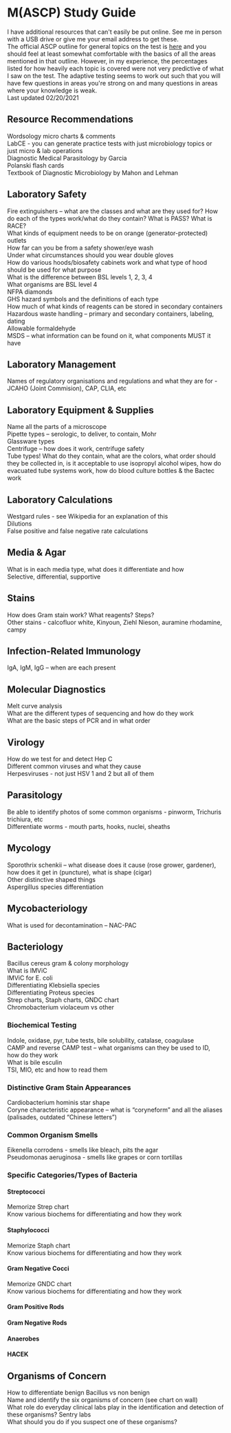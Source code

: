 # M(ASCP) Study Guide  
I have additional resources that can't easily be put online. See me in person with a USB drive or give me your email address to get these.  
The official ASCP outline for general topics on the test is [here](https://www.ascp.org/content/docs/default-source/boc-pdfs/boc-us-guidelines/m_im_sm_ism_content_guideline.pdf?sfvrsn=12) and you should feel at least somewhat comfortable with the basics of all the areas mentioned in that outline. However, in my experience, the percentages listed for how heavily each topic is covered were not very predictive of what I saw on the test. The adaptive testing seems to work out such that you will have few questions in areas you're strong on and many questions in areas where your knowledge is weak.  
Last updated 02/20/2021  

## Resource Recommendations  
Wordsology micro charts & comments  
LabCE - you can generate practice tests with just microbiology topics or just micro & lab operations  
Diagnostic Medical Parasitology by Garcia  
Polanski flash cards  
Textbook of Diagnostic Microbiology by Mahon and Lehman  

## Laboratory Safety 
Fire extinguishers – what are the classes and what are they used for? How do each of the types work/what do they contain? What is PASS? What is RACE?  
What kinds of equipment needs to be on orange (generator-protected) outlets  
How far can you be from a safety shower/eye wash  
Under what circumstances should you wear double gloves  
How do various hoods/biosafety cabinets work and what type of hood should be used for what purpose  
What is the difference between BSL levels 1, 2, 3, 4  
What organisms are BSL level 4  
NFPA diamonds  
GHS hazard symbols and the definitions of each type  
How much of what kinds of reagents can be stored in secondary containers  
Hazardous waste handling – primary and secondary containers, labeling, dating  
Allowable formaldehyde  
MSDS – what information can be found on it, what components MUST it have  

## Laboratory Management
Names of regulatory organisations and regulations and what they are for - JCAHO (Joint Commision), CAP, CLIA, etc  

## Laboratory Equipment & Supplies
Name all the parts of a microscope  
Pipette types – serologic, to deliver, to contain, Mohr  
Glassware types  
Centrifuge – how does it work, centrifuge safety  
Tube types! What do they contain, what are the colors, what order should they be collected in, is it acceptable to use isopropyl alcohol wipes, how do evacuated tube systems work, how do blood culture bottles & the Bactec work  

## Laboratory Calculations
Westgard rules - see Wikipedia for an explanation of this  
Dilutions  
False positive and false negative rate calculations  

## Media & Agar
What is in each media type, what does it differentiate and how  
Selective, differential, supportive  

## Stains
How does Gram stain work? What reagents? Steps?  
Other stains - calcofluor white, Kinyoun, Ziehl Nieson, auramine rhodamine, campy  

## Infection-Related Immunology
IgA, IgM, IgG – when are each present  

## Molecular Diagnostics
Melt curve analysis  
What are the different types of sequencing and how do they work  
What are the basic steps of PCR and in what order  

## Virology
How do we test for and detect Hep C  
Different common viruses and what they cause  
Herpesviruses - not just HSV 1 and 2 but all of them  

## Parasitology
Be able to identify photos of some common organisms - pinworm, Trichuris trichiura, etc  
Differentiate worms - mouth parts, hooks, nuclei, sheaths  

## Mycology
Sporothrix schenkii – what disease does it cause (rose grower, gardener), how does it get in (puncture), what is shape (cigar)  
Other distinctive shaped things  
Aspergillus species differentiation  

## Mycobacteriology
What is used for decontamination – NAC-PAC  

## Bacteriology
Bacillus cereus gram & colony morphology  
What is IMViC  
IMViC for E. coli  
Differentiating Klebsiella species   
Differentiating Proteus species  
Strep charts, Staph charts, GNDC chart  
Chromobacterium violaceum vs other  
### Biochemical Testing
Indole, oxidase, pyr, tube tests, bile solubility, catalase, coagulase  
CAMP and reverse CAMP test – what organisms can they be used to ID, how do they work  
What is bile esculin  
TSI, MIO, etc and how to read them  
### Distinctive Gram Stain Appearances
Cardiobacterium hominis star shape  
Coryne characteristic appearance – what is “coryneform” and all the aliases (palisades, outdated “Chinese letters”)  
### Common Organism Smells
Eikenella corrodens - smells like bleach, pits the agar  
Pseudomonas aeruginosa - smells like grapes or corn tortillas  
### Specific Categories/Types of Bacteria
#### Streptococci
Memorize Strep chart  
Know various biochems for differentiating and how they work  
#### Staphylococci
Memorize Staph chart  
Know various biochems for differentiating and how they work  
#### Gram Negative Cocci 
Memorize GNDC chart  
Know various biochems for differentiating and how they work  
#### Gram Positive Rods
#### Gram Negative Rods
#### Anaerobes
#### HACEK

## Organisms of Concern
How to differentiate benign Bacillus vs non benign  
Name and identify the six organisms of concern (see chart on wall)  
What role do everyday clinical labs play in the identification and detection of these organisms? Sentry labs  
What should you do if you suspect one of these organisms?  

